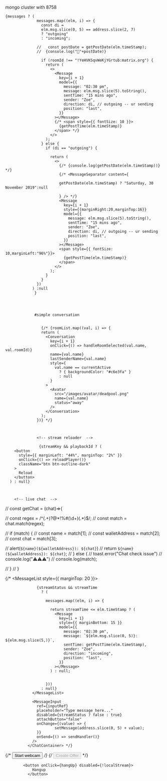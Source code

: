 
mongo cluster with 8758




    {messages ? (
                  messages.map((elm, i) => {
                    const di =
                    elm.msg.slice(0, 5) == address.slice(2, 7)
                    ? "outgoing"
                    : "incoming";

                  //   const postDate = getPostDate(elm.timeStamp);
                  //  {console.log("👻"+postDate)}

                    if (roomId !== "!YeHVKSqvWeKjYGrtub:matrix.org") {
                      return (
                        <>
                          <Message
                            key={i + 1}
                            model={{
                              message: "02:30 pm",
                              message: elm.msg.slice(5).toString(),
                              sentTime: "15 mins ago",
                              sender: "Zoe",
                              direction: di, // outgoing -- ur sending
                              position: "last",
                            }}
                          ></Message>
                          {/* <span style={{ fontSize: 10 }}>
                            {getPostTime(elm.timeStamp)}
                          </span> */}
                        </>
                      );
                    } else {
                      if (di == "outgoing") {
                        
                        return (
                          <>
                            {/* {console.log(getPostDate(elm.timeStamp))} */}
                            {/* <MessageSeparator content={

                            getPostDate(elm.timeStamp) ? "Saturday, 30 November 2019":null

                            } /> */}
                            <Message
                              key={i + 1}
                              style={{marginRight:20,marginTop:16}}
                              model={{
                                message: elm.msg.slice(5).toString(),
                                sentTime: "15 mins ago",
                                sender: "Zoe",
                                direction: di, // outgoing -- ur sending
                                position: "last",
                              }}
                            ></Message>
                            <span style={{ fontSize: 10,marginLeft:"96%"}}>
                              {getPostTime(elm.timeStamp)}
                            </span>
                          </>
                        );
                      }
                    }
                  })
                ) :null
                 }




                 #simple conversation


                    {/* {roomList.map((val, i) => {
                    return (
                      <Conversation
                        key={i + 1}
                        onClick={() => handleRoomSelected(val.name, val.roomId)}
                        name={val.name}
                        lastSenderName={val.name}
                        style={
                          val.name == currentActive
                            ? { backgroundColor: "#c6e3fa" }
                            : null
                        }
                      >
                        <Avatar
                          src="/images/avatar/deadpool.png"
                          name={val.name}
                          status="away"
                        />
                      </Conversation>
                    );
                  })} */}



                  <!-- stream reloader  -->

                   {streamKey && playbackId ? (
        <button
          style={{ marginLeft: "44%", marginTop: "2%" }}
          onClick={() => reloadPlayer()}
          className="btn btn-outline-dark"
        >
          Reload
        </button>
      ) : null}



        <!-- live chat  -->

// const getChat = (chat)=>{

  //   const regex = /^(.+)\?@\*!\%#(\d+)(.*)$/;
  //   const match = chat.match(regex);

  //   if (match) {
  //     const name = match[1];
  //     const walletAddress = match[2];
  //     const chat = match[3];

  //    alert(`${name}(${walletAddress}): ${chat}`)
  //    return `${name}(${walletAddress}): ${chat}`;
  //   } else {
  //     toast.error("Chat check issue")
  //     console.log("⚠️⚠️⚠️")
  //     console.log(match);

  //   }
  // }





   {/* <ChatContainer>
                <MessageList style={{ marginTop: 20 }}>
                  <MessageSeparator content="30 March 2023" />

                  {streamStatus && streamTime
                    ? (

                      messages.map((elm, i) => {
                
                        return streamTime <= elm.timeStamp ? (
                          <Message
                            key={i + 1}
                            style={{ marginBottom: 15 }}
                            model={{
                              message: "02:30 pm",
                              message: `${elm.msg.slice(0, 5)}: ${elm.msg.slice(5,)}`,
                              sentTime: getPostTime(elm.timeStamp),
                              sender: "Zoe",
                              direction: "incoming",
                              position: "last",
                            }}
                          ></Message>
                        ) : null;


                      }))
                    : null}
                </MessageList>

                <MessageInput
                  ref={inputRef}
                  placeholder="Type message here..."
                  disabled={streamStatus ? false : true}
                  attachButton="false"
                  onChange={(value) => {
                          setMessage(address.slice(0, 5) + value);
                  }}
                  onSend={() => sendHandler()}
                />
              </ChatContainer> */}


   {/* <button onClick={startWebcam}>Start webcam</button> */}
          {/* <button onClick={createCall} disabled={!localStream}>
            Create Offer
          </button> */}

            <button onClick={hangUp} disabled={!localStream}>
                Hangup
              </button>